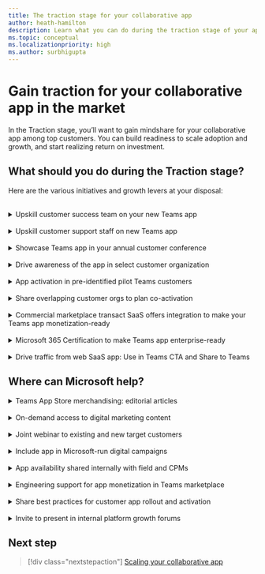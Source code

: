 ```yaml
---
title: The traction stage for your collaborative app
author: heath-hamilton
description: Learn what you can do during the traction stage of your app to grow your app.
ms.topic: conceptual
ms.localizationpriority: high
ms.author: surbhigupta
---
```

# Gain traction for your collaborative app in the market

In the Traction stage, you’ll want to gain mindshare for your collaborative app among top customers. You can build readiness to scale adoption and growth, and start realizing return on investment.

## What should you do during the Traction stage?

Here are the various initiatives and growth levers at your disposal:
<br>
<br>
<details>
<summary>Upskill customer success team on your new Teams app</summary>

Update the skill of your customer success team in the following ways:

- Your collaborative app for Teams is just another product line or channel for your customers to use your SaaS service. For this reason, training your customer success personnel on the Teams app is of critical importance. It can include how to get customers started with the app, high value scenarios and use cases, how to get the most out of the app, and so on.

- For new customers who use Microsoft 365, your customer success team must lead the conversations with your Teams collaborative app. It will offer the users unique and differentiated value. This value comes through collaborative workflows beyond the high value scenarios powered by your core SaaS product.

- For existing customers who use Microsoft 365, your customer success team must immediately set up time to introduce your new Teams app to these customers and demo the experience. Then, you can work out a plan to activate these overlapping customers on Teams.

- To achieve product-led growth, you must strategically upskill your customer success teams. The aim is to access and monitor product acquisition, engagement, and task completion. You must also monitor value realization metrics or milestones for customers. For this purpose, use your collaborative Teams app to perform outreach and intervention at the right time to assist users in their journey with your app.

- In addition, establish a process to channel customer feedback from this team. Use this feedback to inform roadmap planning and growth experimentation for your Teams app. It will be a good idea to have your customer success team conversant in day-to-day usage of Microsoft Teams. It also helps if your team is up to speed with all articles in the Teams admin-facing public documentation sections [Third-party apps in Microsoft Teams](/microsoftteams/overview-third-party-apps) and [Admin controls to govern apps](/microsoftteams/customize-apps). Your customers will need your expertise in these areas.

[Back to top](#what-should-you-do-during-the-traction-stage)
</details>
<br>
<details>
<summary>Upskill customer support staff on new Teams app</summary>

Similar to customer success teams, it's imperative to train your customer support team on the Teams app. Upskill them on frequent user scenarios, common queries, and guidance for troubleshooting. It's also useful to train the team for any pre-configuration required, app rollout and governance of the Teams app in customer organizations. Your support team may get fairly nuanced queries about your app in Teams.

To continue delivering a delightful experience for your customers, ensure the team has basic understanding of:

- Microsoft Teams.
- Teams apps, in general.
- Nuances about your Teams collaborative app.
- Security, compliance, and permissions for your Teams app.
- App management.
- Governance features in Teams.
  
It will be a good idea to have a support team that’s conversant in day-to-day usage of Microsoft Teams. it helps to be up to speed with all articles in the Teams admin-facing public documentation sections [Third-party apps in Microsoft Teams](/microsoftteams/overview-third-party-apps) and [Admin controls to govern apps](/microsoftteams/customize-apps). Your customers will need your expertise in these areas.

[Back to top](#what-should-you-do-during-the-traction-stage)
</details>
<br>
<details>
<summary>Showcase Teams app in your annual customer conference</summary>

Your own flagship annual customer or partner conference is the perfect opportunity to announce and showcase your new or updated Teams collaborative app to the world and get immediate traction going. Contact the Microsoft field, account, or engineering representatives to request their participation in to-customer webinars you’re planning to announce and evangelize your Teams collaborative app.

[Back to top](#what-should-you-do-during-the-traction-stage)
</details>
<br>
<details>
<summary>Drive awareness of the app in select customer organization</summary>

While at the launch stage you’d announced the availability of your new Teams app to the entire customer base, it’s time to build traction by going targeted. Identify a shorter list of existing customers of your SaaS product who use Microsoft 365. Drive awareness among these customers through your customer success team.

Your customer success team must set up time to introduce your new Teams app to these customers and demo the experience. Then, they must work out a plan to activate these overlapping customers on Teams. These activation motions will allow your customer success and customer support teams to learn how to drive programmatic adoption, tackle common customer queries and build real-world expertise on the Teams app.

[Back to top](#what-should-you-do-during-the-traction-stage)
</details>
<br>
<details>
<summary>App activation in pre-identified pilot Teams customers</summary>

Before shipping Teams app on the marketplace, you'd have identified three to five pilot customers with whom you reviewed the envisioned app scenarios and designed mocks to build confidence towards the product you’re building. It’s time to use your customer success team to activate those select three to five customers. It won't only lead towards product-market fit but also serve as a source of rich customer feedback to improve the app in future versions.

[Back to top](#what-should-you-do-during-the-traction-stage)
</details>
<br>
<details>
<summary>Share overlapping customer orgs to plan co-activation</summary>

For large, strategic enterprise customers that use your SaaS product and Microsoft Teams, Microsoft’s customer-facing resources can partner with your sales and customer success teams to drive co-activation of your app in the customer organization. Microsoft evaluates co-activation opportunities for apps based on customer interest, adoption opportunity (sold seat size in customer account), and so on, among other criteria.

Contact your field, account, or engineering representatives from Microsoft to request potential co-activation of your Teams collaborative app in strategic enterprise customer accounts.

[Back to top](#what-should-you-do-during-the-traction-stage)
</details>
<br>
<details>
<summary>Commercial marketplace transact SaaS offers integration to make your Teams app monetization-ready</summary>

One of the goals of the Traction stage is to build readiness for future adoption and ROI realization from your collaborative Teams app. Look for sticky adoption and positive feedback for your collaborative app among the pilot and significant customers. After that, you can begin planning monetization for your app on the Teams marketplace. After you’re convinced why you should transact your Teams app on the Microsoft commercial marketplace, you can learn more about the product and commerce monetization capabilities for Teams apps. For more information, see [Monetize your app](../../prepare/monetize-overview.md).

[Back to top](#what-should-you-do-during-the-traction-stage)
</details>
<br>
<details>
<summary>Microsoft 365 Certification to make Teams app enterprise-ready</summary>

The Microsoft 365 Certification is designed to show customers that your collaborative app is vetted against controls derived from leading industry-standard frameworks. It also showcases that strong security, privacy, and compliance practices are in place to protect customer data when the app is in use. Since most Teams customers are large enterprises, having your app Microsoft 365 certified helps in building trust with the IT admins.

For more information, see [Microsoft 365 certification](/microsoftteams/overview-of-app-certification#microsoft-365-certification).

Find more about certification 4[here](https://cloudpartners.transform.microsoft.com/practices/modernworkisv?tab=certification).

[Back to top](#what-should-you-do-during-the-traction-stage)
</details>
<br>
<details>
<summary>Drive traffic from web SaaS app: Use in Teams CTA and Share to Teams</summary>

While during the launch stage, you used transient banners, notifications bar, what’s new notifications inside the SaaS product’s UI for all users to announce your Teams app. It’s time now to nudge users who may be using Microsoft Teams to start using your collaborative app for scenarios that are better together in Teams vs. your core web SaaS experience.

Surface [deep links](/concepts/build-and-test/deep-links?tabs=teamsjs-v2) within your browser-based web SaaS experience to transport users to specific views inside your Teams app (for example, personal app, tabs, conversational bot or meeting extensions with shared meeting stage or in-meeting tab). You can implement the highly recommended [Share to Teams](../../../../build-and-test/share-to-teams-from-web-apps.md) control within your browser-based web SaaS experience to enable users to share and start collaborating around a content or object from your SaaS product inside Teams with their colleagues.

  :::image type="content" source="../../../../../assets/images/app-fundamentals/drive-traffic-saas-app.png" alt-text="Drive traffic from your SaaS app.":::

To get maximum ROI, surface the nudges contextually for scenarios that are inherently collaborative over chat or in meetings. They're best delivered inside Microsoft Teams through your app.

[Back to top](#what-should-you-do-during-the-traction-stage)
</details>

## Where can Microsoft help?

<details>
<summary>Teams App Store merchandising: editorial articles</summary>

The Microsoft Teams store editorial team curates editorial sections on the in-product app store based on various ranking parameters.

Editorial articles provide a list of app suggestions to users within the store that meet specific scenario objectives. It includes a clear call-to-action to install the app while reading the article. Contact the Microsoft field, account, or engineering representatives or connect with the ISV Marketplace Success Rewards Program team to feature your app in these Editorial Articles.

</details>
<br>
<details>
<summary>On-demand access to digital marketing content</summary>

[Digital Marketing Content OnDemand](/solutions/digital-marketing-content) service provides go-to-market content in fresh weekly campaigns at no cost to Microsoft partners. Unlock expertise that can drive customer engagement and elevate your business. Connect your social media accounts and email lists to select, customize, and share content with automatic updates that push to your company’s social media accounts or send direct email communication to customers.

</details>
<br>
<details>
<summary>Joint webinar to existing and new target customers</summary>

Participate in a joint webinar with Microsoft and other partners to showcase the value of your Teams collaborative app to customers. You can connect with the ISV Marketplace Success Rewards Program team to find opportunities and execute.

</details>
<br>
<details>
<summary>Include app in Microsoft-run digital campaigns</summary>

Highlight your Microsoft Teams app in a Microsoft-led digital campaign based on specific industries or contemporary themes, for example, hybrid work. You can connect with the ISV Marketplace Success Rewards Program team to find opportunities and execute.

</details>
<br>
<details>
<summary>App availability shared internally with field and CPMs</summary>

Drive awareness of your published Microsoft Teams app to the customer-facing roles within Microsoft, such as the field or Teams Engineering’s customer PMs. Contact your Microsoft field, account, or engineering representatives or connect with the [Microsoft 365 ISV Benefits Service Desk](mailto:ModernWorkISVPartner@microsoft.com) to make use of this opportunity.

> [!NOTE]
> Go-to-Market Bill of Materials (GTM BOM) for your app is a pre-requisite for using it.

</details>
<br>
<details>
<summary>Engineering support for app monetization in Teams marketplace</summary>

Strategic developers, who are part of the invite-only Teams engineering’s build-with partner program, get access to robust technical guidance and best practices from engineering. It helps in building transact SaaS and new, pilot features to improve the purchase funnel for their apps. You can also unlock other GTM benefits and CSP channel partnership programs for early-bird apps with live transact SaaS offers.

</details>
<br>
<details>
<summary>Share best practices for customer app rollout and activation</summary>

Strategic developers, who are part of the invite-only Teams engineering’s build-with partner program, get access to several time-tested and market-tested best practices. It helps to drive faster adoption of your collaborative app in customers.

Remember to upskill using the Teams admin-facing public documentation sections [Third-party apps in Microsoft Teams](/microsoftteams/overview-third-party-apps) and [Admin controls to govern apps](/microsoftteams/customize-apps) to aid during app rollout, activation, and governance.

</details>
<br>
<details>
<summary>Invite to present in internal platform growth forums</summary>

Contact the Microsoft field, account, or engineering representatives to feature in invite-only collaborative app growth forums. You can showcase your app to customer-facing teams within Microsoft, train them on value proposition and high value scenarios, and, so on. It aids in having impactful conversations with existing or new prospective customers for your app.

</details>

## Next step

> [!div class="nextstepaction"]
> [Scaling your collaborative app](scale-app.md)
